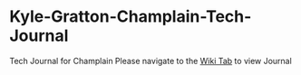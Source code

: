 # Kyle-Gratton-Champlain-Tech-Journal
Tech Journal for Champlain
Please navigate to the [Wiki Tab](https://github.com/GitMolHub/Kyle-Gratton-Champlain-Tech-Journal/wiki) to view Journal
